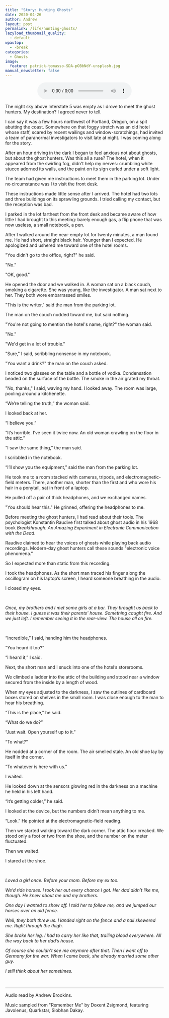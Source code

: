 ```yaml
---
title: "Story: Hunting Ghosts"
date: 2020-04-26
author: Andrew
layout: post
permalink: /life/hunting-ghosts/
lazyload_thumbnail_quality:
  - default
wpautop:
  - -break
categories:
  - Ghosts
image:
  feature: patrick-tomasso-SDA-pOBbNdY-unsplash.jpg
manual_newsletter: false
---
```


<p>
  <center>
    <audio id="player" src="/assets/audio/hunting-ghosts.mp3" controls>
      <a href="/assets/audio/hunting-ghosts.mp3">Download audio version</a>
    </audio>
  </center>
</p>

The night sky above Interstate 5 was empty as I drove to meet the ghost hunters. My destination? I agreed never to tell.

I can say it was a few hours northwest of Portland, Oregon, on a spit abutting the coast. Somewhere on that foggy stretch was an old hotel whose staff, scared by recent wailings and window-scratchings, had invited a team of paranormal investigators to visit late at night. I was coming along for the story.

After an hour driving in the dark I began to feel anxious not about ghosts, but about the ghost hunters. Was this all a ruse? The hotel, when it appeared from the swirling fog, didn't help my nerves: crumbling white stucco adorned its walls, and the paint on its sign curled under a soft light.

The team had given me instructions to meet them in the parking lot. Under no circumstance was I to visit the front desk.

These instructions made little sense after I arrived. The hotel had two lots and three buildings on its sprawling grounds. I tried calling my contact, but the reception was bad.

I parked in the lot farthest from the front desk and became aware of how little I had brought to this meeting: barely enough gas, a flip phone that was now useless, a small notebook, a pen.

After I walked around the near-empty lot for twenty minutes, a man found me. He had short, straight black hair. Younger than I expected. He apologized and ushered me toward one of the hotel rooms.

"You didn't go to the office, right?" he said.

"No."

"OK, good."

He opened the door and we walked in. A woman sat on a black couch, smoking a cigarette. She was young, like the investigator. A man sat next to her. They both wore embarrassed smiles.

"This is the writer," said the man from the parking lot.

The man on the couch nodded toward me, but said nothing.

"You're not going to mention the hotel's name, right?" the woman said.

"No."

"We'd get in a lot of trouble."

"Sure," I said, scribbling nonsense in my notebook.

"You want a drink?" the man on the couch asked.

I noticed two glasses on the table and a bottle of vodka. Condensation beaded on the surface of the bottle. The smoke in the air grated my throat.

"No, thanks," I said, waving my hand. I looked away. The room was large, pooling around a kitchenette.

“We’re telling the truth,” the woman said.

I looked back at her.

“I believe you.”

“It’s horrible. I’ve seen it twice now. An old woman crawling on the floor in the attic.”

“I saw the same thing,” the man said.

I scribbled in the notebook.

“I’ll show you the equipment,” said the man from the parking lot.

He took me to a room stacked with cameras, tripods, and electromagnetic-field meters. There, another man, shorter than the first and who wore his hair in a ponytail, sat in front of a laptop.

He pulled off a pair of thick headphones, and we exchanged names.

"You should hear this." He grinned, offering the headphones to me.

Before meeting the ghost hunters, I had read about their tools. The psychologist Konstantin Raudive first talked about ghost audio in his 1968 book _Breakthrough: An Amazing Experiment in Electronic Communication with the Dead_.

Raudive claimed to hear the voices of ghosts while playing back audio recordings. Modern-day ghost hunters call these sounds "electronic voice phenomena.”

So I expected more than static from this recording.

I took the headphones. As the short man traced his finger along the oscillogram on his laptop’s screen, I heard someone breathing in the audio.

I closed my eyes.

<br/>

*Once, my brothers and I met some girls at a bar. They brought us back to their house. I guess it was their parents' house. Something caught fire. And we just left. I remember seeing it in the rear-view. The house all on fire.*

<br/>

“Incredible,” I said, handing him the headphones.

“You heard it too?”

“I heard it,” I said.

Next, the short man and I snuck into one of the hotel’s storerooms.

We climbed a ladder into the attic of the building and stood near a window secured from the inside by a length of wood.

When my eyes adjusted to the darkness, I saw the outlines of cardboard boxes stored on shelves in the small room. I was close enough to the man to hear his breathing.

“This is the place,” he said.

“What do we do?”

“Just wait. Open yourself up to it.”

“To what?”

He nodded at a corner of the room. The air smelled stale. An old shoe lay by itself in the corner.

“To whatever is here with us.”

I waited.

He looked down at the sensors glowing red in the darkness on a machine he held in his left hand.

“It’s getting colder,” he said.

I looked at the device, but the numbers didn’t mean anything to me.

“Look.” He pointed at the electromagnetic-field reading.

Then we started walking toward the dark corner. The attic floor creaked. We stood only a foot or two from the shoe, and the number on the meter fluctuated.

Then we waited.

I stared at the shoe.

<br/>

*Loved a girl once. Before your mom. Before my ex too.*

*We’d ride horses. I took her out every chance I got. Her dad didn’t like me, though. He knew about me and my brothers.*

*One day I wanted to show off. I told her to follow me, and we jumped our horses over an old fence.*

*Well, they both threw us. I landed right on the fence and a nail skewered me. Right through the thigh.*

*She broke her leg. I had to carry her like that, trailing blood everywhere. All the way back to her dad’s house.*

*Of course she couldn’t see me anymore after that. Then I went off to Germany for the war. When I came back, she already married some other guy.*

*I still think about her sometimes.*


<br/>

---

Audio read by Andrew Brookins.

Music sampled from "Remember Me" by Doxent Zsigmond, featuring Javolenus, Quarkstar, Siobhan Dakay.
<br/>
